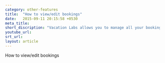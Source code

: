 ```yaml
---
category: other-features
title:  "How to view/edit bookings"
date:   2015-09-11 20:15:58 +0530
meta_title: 
short_discription: "Vacation Labs allows you to manage all your bookings (online and offline) from one place. "
youtube_url: 
srt_url: 
layout: article
---
```


How to view/edit bookings
